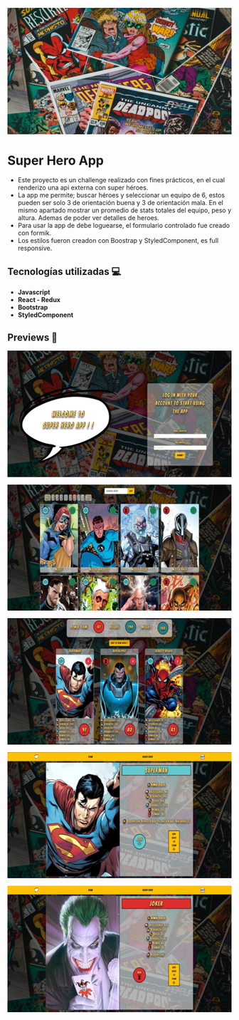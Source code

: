 <p align='left'>
    <img src='./images/LandingPage.jpg' </img>
</p>

# Super Hero App
- Este proyecto es un challenge realizado con fines prácticos, en el cual renderizo una api externa con super héroes. 
- La app me permite; buscar héroes y seleccionar un equipo de 6, estos pueden ser solo 3 de orientación buena y 3 de orientación mala. En el mismo apartado mostrar un promedio de stats totales del equipo, peso y altura. Ademas de poder ver detalles de heroes.
- Para usar la app de debe loguearse, el formulario controlado fue creado con formik.
- Los estilos fueron creadon con Boostrap y StyledComponent, es full responsive.

## Tecnologías utilizadas :computer: 

* __Javascript__
* __React - Redux__
* __Bootstrap__
* __StyledComponent__
 

## Previews 🌟

<p align='left'>
    <img src='./images/landing.jpg' </img>
</p>
<p align='left'>
    <img src='./images/search.jpg' </img>
</p>
<p align='left'>
    <img src='./images/team.jpg' </img>
</p>
<p align='left'>
    <img src='./images/detail1.jpg' </img>
</p>
<p align='left'>
    <img src='./images/detail2.jpg' </img>
</p>